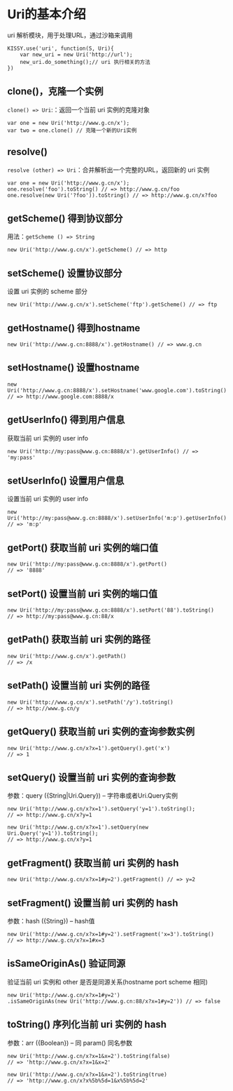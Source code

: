 # Uri的基本介绍

uri 解析模块，用于处理URL，通过沙箱来调用

	KISSY.use('uri', function(S, Uri){
		var new_uri = new Uri('http://url');
		new_uri.do_something();// uri 执行相关的方法
	})

## clone()，克隆一个实例

`clone() => Uri`:：返回一个当前 uri 实例的克隆对象

	var one = new Uri('http://www.g.cn/x');
	var two = one.clone() // 克隆一个新的Uri实例

## resolve()

`resolve (other) => Uri`：合并解析出一个完整的URL，返回新的 uri 实例

	var one = new Uri('http://www.g.cn/x');
	one.resolve('foo').toString() // => http://www.g.cn/foo
	one.resolve(new Uri('?foo')).toString() // => http://www.g.cn/x?foo

## getScheme() 得到协议部分

用法：`getScheme () => String`

	new Uri('http://www.g.cn/x').getScheme() // => http

## setScheme() 设置协议部分 

设置 uri 实例的 scheme 部分

	new Uri('http://www.g.cn/x').setScheme('ftp').getScheme() // => ftp

## getHostname()  得到hostname

	new Uri('http://www.g.cn:8888/x').getHostname() // => www.g.cn

## setHostname()  设置hostname

	new Uri('http://www.g.cn:8888/x').setHostname('www.google.com').toString()
	// => http://www.google.com:8888/x

## getUserInfo()  得到用户信息

获取当前 uri 实例的 user info

	new Uri('http://my:pass@www.g.cn:8888/x').getUserInfo() // => 'my:pass'

## setUserInfo()  设置用户信息

设置当前 uri 实例的 user info

    new Uri('http://my:pass@www.g.cn:8888/x').setUserInfo('m:p').getUserInfo()
    // => 'm:p'

## getPort() 获取当前 uri 实例的端口值

	new Uri('http://my:pass@www.g.cn:8888/x').getPort()
	// => '8888'

## setPort()  设置当前 uri 实例的端口值

	new Uri('http://my:pass@www.g.cn:8888/x').setPort('88').toString()
	// => http://my:pass@www.g.cn:88/x

## getPath()  获取当前 uri 实例的路径

	new Uri('http://www.g.cn/x').getPath()
	// => /x

## setPath() 设置当前 uri 实例的路径

	new Uri('http://www.g.cn/x').setPath('/y').toString()
	// => http://www.g.cn/y

## getQuery() 获取当前 uri 实例的查询参数实例

	new Uri('http://www.g.cn/x?x=1').getQuery().get('x')
	// => 1

## setQuery()  设置当前 uri 实例的查询参数

参数：query ({String|Uri.Query}) –	 字符串或者Uri.Query实例

	new Uri('http://www.g.cn/x?x=1').setQuery('y=1').toString();
	// => http://www.g.cn/x?y=1

	new Uri('http://www.g.cn/x?x=1').setQuery(new Uri.Query('y=1')).toString();
	// => http://www.g.cn/x?y=1

## getFragment() 获取当前 uri 实例的 hash

	new Uri('http://www.g.cn/x?x=1#y=2').getFragment() // => y=2

## setFragment() 设置当前 uri 实例的 hash

参数：hash ({String}) –  hash值

	new Uri('http://www.g.cn/x?x=1#y=2').setFragment('x=3').toString()
	// => http://www.g.cn/x?x=1#x=3

## isSameOriginAs()  验证同源 

验证当前 uri 实例和 other 是否是同源关系(hostname port scheme 相同)

	new Uri('http://www.g.cn/x?x=1#y=2')
	.isSameOriginAs(new Uri('http://www.g.cn:88/x?x=1#y=2')) // => false

## toString()  序列化当前 uri 实例的 hash

参数：arr ({Boolean}) – 同 param() 同名参数

	new Uri('http://www.g.cn/x?x=1&x=2').toString(false)
	// => 'http://www.g.cn/x?x=1&x=2'

	new Uri('http://www.g.cn/x?x=1&x=2').toString(true)
	// => 'http://www.g.cn/x?x%5b%5d=1&x%5b%5d=2'
